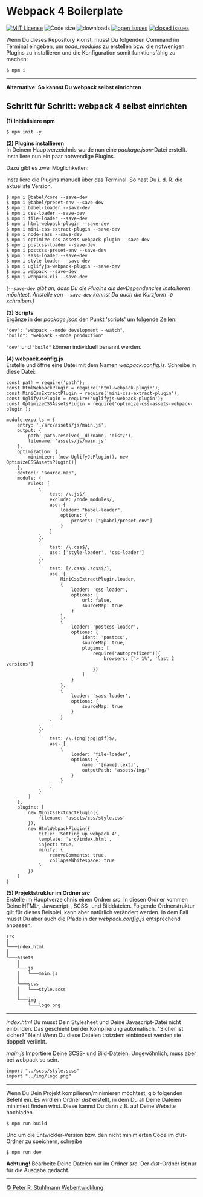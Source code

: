 # Webpack 4 Boilerplate

[![MIT License](https://img.shields.io/github/license/peter-stuhlmann/Webpack4-Boilerplate.svg)](LICENSE) ![Code size](https://img.shields.io/github/languages/code-size/peter-stuhlmann/Webpack4-Boilerplate.svg) ![downloads](https://img.shields.io/github/downloads/peter-stuhlmann/Webpack4-Boilerplate/total.svg) [![open issues](https://img.shields.io/github/issues/peter-stuhlmann/Webpack4-Boilerplate.svg)](https://github.com/peter-stuhlmann/Webpack4-Boilerplate/issues) [![closed issues](https://img.shields.io/github/issues-closed/peter-stuhlmann/Webpack4-Boilerplate.svg)](https://github.com/peter-stuhlmann/Webpack4-Boilerplate/issues?q=is%3Aissue+is%3Aclosed)

Wenn Du dieses Repository klonst, musst Du folgenden Command im Terminal eingeben, um _node_modules_ zu erstellen bzw. die notwenigen Plugins zu installieren und die Konfiguration somit funktionsfähig zu machen:

```
$ npm i
```

---

**Alternative: So kannst Du webpack selbst einrichten**

## Schritt für Schritt: webpack 4 selbst einrichten

**(1) Initialisiere npm**

```
$ npm init -y
```

**(2) Plugins installieren**  
In Deinem Hauptverzeichnis wurde nun eine _package.json_-Datei erstellt. Installiere nun ein paar notwendige Plugins.

Dazu gibt es zwei Möglichkeiten:

Installiere die Plugins manuell über das Terminal. So hast Du i. d. R. die aktuellste Version.

```
$ npm i @babel/core --save-dev
$ npm i @babel/preset-env --save-dev
$ npm i babel-loader --save-dev
$ npm i css-loader --save-dev
$ npm i file-loader --save-dev
$ npm i html-webpack-plugin --save-dev
$ npm i mini-css-extract-plugin --save-dev
$ npm i node-sass --save-dev
$ npm i optimize-css-assets-webpack-plugin --save-dev
$ npm i postcss-loader --save-dev
$ npm i postcss-preset-env --save-dev
$ npm i sass-loader --save-dev
$ npm i style-loader --save-dev
$ npm i uglifyjs-webpack-plugin --save-dev
$ npm i webpack --save-dev
$ npm i webpack-cli --save-dev
```

_(`--save-dev` gibt an, dass Du die Plugins als devDependencies installieren möchtest. Anstelle von `--save-dev` kannst Du auch die Kurzform `-D` schreiben.)_

**(3) Scripts**  
Ergänze in der _package.json_ den Punkt 'scripts' um folgende Zeilen:

```
"dev": "webpack --mode development --watch",
"build": "webpack --mode production"
```

`"dev"` und `"build"` können individuell benannt werden.

**(4) webpack.config.js**  
Erstelle und öffne eine Datei mit dem Namen _webpack.config.js_. Schreibe in diese Datei:

```
const path = require('path');
const HtmlWebpackPlugin = require('html-webpack-plugin');
const MiniCssExtractPlugin = require('mini-css-extract-plugin');
const UglifyJsPlugin = require('uglifyjs-webpack-plugin');
const OptimizeCSSAssetsPlugin = require('optimize-css-assets-webpack-plugin');

module.exports = {
    entry: './src/assets/js/main.js',
    output: {
        path: path.resolve(__dirname, 'dist/'),
        filename: 'assets/js/main.js'
    },
    optimization: {
        minimizer: [new UglifyJsPlugin(), new OptimizeCSSAssetsPlugin()]
    },
    devtool: "source-map",
    module: {
        rules: [
            {
                test: /\.js$/,
                exclude: /node_modules/,
                use: {
                    loader: "babel-loader",
                    options: {
                        presets: ["@babel/preset-env"]
                    }
                }
            },
            {
                test: /\.css$/,
                use: ['style-loader', 'css-loader']
            },
            {
                test: [/.css$|.scss$/],
                use: [
                    MiniCssExtractPlugin.loader,
                    {
                        loader: 'css-loader',
                        options: {
                            url: false,
                            sourceMap: true
                        }
                    },
                    {
                        loader: 'postcss-loader',
                        options: {
                            ident: 'postcss',
                            sourceMap: true,
                            plugins: [
                                require('autoprefixer')({
                                    browsers: ['> 1%', 'last 2 versions']
                                })
                            ]
                        }
                    },
                    {
                        loader: 'sass-loader',
                        options: {
                            sourceMap: true
                        }
                    }
                ]
            },
            {
                test: /\.(png|jpg|gif)$/,
                use: [
                    {
                        loader: 'file-loader',
                        options: {
                            name: '[name].[ext]',
                            outputPath: 'assets/img/'
                        }
                    }
                ]
            }
        ]
    },
    plugins: [
        new MiniCssExtractPlugin({
            filename: 'assets/css/style.css'
        }),
        new HtmlWebpackPlugin({
            title: 'Setting up webpack 4',
            template: 'src/index.html',
            inject: true,
            minify: {
                removeComments: true,
                collapseWhitespace: true
            }
        })
    ]
}
```

**(5) Projektstruktur im Ordner _src_**  
Erstelle im Hauptverzeichnis einen Ordner _src_. In diesen Ordner kommen Deine HTML-, Javascript-, SCSS- und Bilddateien. Folgende Ordnerstruktur gilt für dieses Beispiel, kann aber natürlich verändert werden. In dem Fall musst Du aber auch die Pfade in der _webpack.config.js_ entsprechend anpassen.

```
src
│
└───index.html
│
└───assets
    │
    └───js
    │   └───main.js
    │
    └───scss
    │   └───style.scss
    │
    └───img
        └───logo.png
```

---

_index.html_ Du musst Dein Stylesheet und Deine Javascript-Datei nicht einbinden. Das geschieht bei der Kompilierung automatisch.
"Sicher ist sicher?" Nein! Wenn Du diese Dateien trotzdem einbindest werden sie doppelt verlinkt.

_main.js_ Importiere Deine SCSS- und Bild-Dateien. Ungewöhnlich, muss aber bei webpack so sein.

```
import "../scss/style.scss"
import "../img/logo.png"
```

---

Wenn Du Dein Projekt kompilieren/minimieren möchtest, gib folgenden Befehl ein. Es wird ein Ordner _dist_ erstellt, in dem Du all Deine Dateien minimiert finden wirst. Diese kannst Du dann z.B. auf Deine Website hochladen.

```
$ npm run build
```

Und um die Entwickler-Version bzw. den nicht minimierten Code im _dist_-Ordner zu speichern, schreibe

```
$ npm run dev
```

**Achtung!** Bearbeite Deine Dateien nur im Ordner _src_. Der _dist_-Ordner ist nur für die Ausgabe gedacht.

---

[&copy; Peter R. Stuhlmann Webentwicklung](https://peter-stuhlmann-webentwicklung.de)
